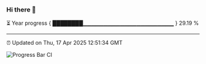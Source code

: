 ### Hi there 👋

⏳ Year progress { ████████▁▁▁▁▁▁▁▁▁▁▁▁▁▁▁▁▁▁▁▁▁▁ } 29.19 %

---

⏰ Updated on Thu, 17 Apr 2025 12:51:34 GMT

![Progress Bar CI](https://github.com/DhruviPatel157/GitHub-Actions-Demo/workflows/Progress%20Bar%20CI/badge.svg)
